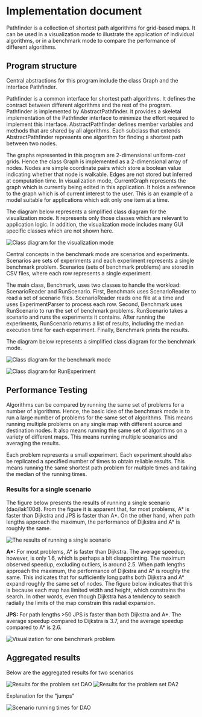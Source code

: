 # Implementation document

Pathfinder is a collection of shortest path algorithms for grid-based maps. It can be used in a visualization mode to illustrate the application of individual algorithms, or in a benchmark mode to compare the performance of different algorithms.

## Program structure

Central abstractions for this program include the class Graph and the interface Pathfinder.

Pathfinder is a common interface for shortest path algorithms. It defines the contract between different algorithms and the rest of the program. Pathfinder is implemented by AbstractPathfinder. It provides a skeletal implementation of the Pathfinder interface to minimize the effort required to implement this interface. AbstractPathfinder defines member variables and methods that are shared by all algorithms. Each subclass that extends AbstractPathfinder represents one algorithm for finding a shortest path between two nodes.

The graphs represented in this program are 2-dimensional uniform-cost grids. Hence the class Graph is implemented as a 2-dimensional array of nodes. Nodes are simple coordinate pairs which store a boolean value indicating whether that node is walkable. Edges are not stored but inferred at computation time. In visualization mode, CurrentGraph represents the graph which is currently being edited in this application. It holds a reference to the graph which is of current interest to the user. This is an example of a model suitable for applications which edit only one item at a time.

The diagram below represents a simplified class diagram for the visualization mode. It represents only those classes which are relevant to application logic. In addition, the visualization mode includes many GUI specific classes which are not shown here.

![Class diagram for the visualization mode](img/gui_structure.png)

Central concepts in the benchmark mode are scenarios and experiments. Scenarios are sets of experiments and each experiment represents a single benchmark problem. Scenarios (sets of benchmark problems) are stored in CSV files, where each row represents a single experiment.

The main class, Benchmark, uses two classes to handle the workload: ScenarioReader and RunScenario. First, Benchmark uses ScenarioReader to read a set of scenario files. ScenarioReader reads one file at a time and uses ExperimentParser to process each row. Second, Benchmark uses RunScenario to run the set of benchmark problems. RunScenario takes a scenario and runs the experiments it contains. After running the experiments, RunScenario returns a list of results, including the median execution time for each experiment. Finally, Benchmark prints the results.

The diagram below represents a simplified class diagram for the benchmark mode.

![Class diagram for the benchmark mode](img/benchmark_structure.png)

![Class diagram for RunExperiment](img/runexperiment_structure.png)

## Performance Testing

Algorithms can be compared by running the same set of problems for a number of algorithms. Hence, the basic idea of the benchmark mode is to run a large number of problems for the same set of algorithms. This means running multiple problems on any single map with different source and destination nodes. It also means running the same set of algorithms on a variety of different maps. This means running multiple scenarios and averaging the results.

Each problem represents a small experiment. Each experiment should also be replicated a specified number of times to obtain reliable results. This means running the same shortest path problem for multiple times and taking the median of the running times.

### Results for a single scenario

The figure below presents the results of running a single scenario (dao/lak100d). From the figure it is apparent that, for most problems, A* is faster than Dijkstra and JPS is faster than A*. On the other hand, when path lengths approach the maximum, the performance of Dijkstra and A* is roughly the same.

![The results of running a single scenario](img/lak100d_results_avg.png)

**A\*:** For most problems, A* is faster than Dijkstra. The average speedup, however, is only 1.6, which is perhaps a bit disappointing. The maximum observed speedup, excluding outliers, is around 2.5. When path lengths approach the maximum, the performance of Dijkstra and A* is roughly the same. This indicates that for sufficiently long paths both Dijkstra and A* expand roughly the same set of nodes. The figure below indicates that this is because each map has limited width and height, which constrains the search. In other words, even though Dijkstra has a tendency to search radially the limits of the map constrain this radial expansion.

**JPS:** For path lengths >50 JPS is faster than both Dijkstra and A*. The average speedup compared to Dijkstra is 3.7, and the average speedup compared to A* is 2.6.

![Visualization for one benchmark problem](img/lak100d_visualization.png)

## Aggregated results

Below are the aggregated results for two scenarios

![Results for the problem set DAO](img/dao_results.png)
![Results for the problem set DA2](img/da2_results.png)

Explanation for the "jumps"

![Scenario running times for DAO](img/dao_scenario_running_times.png)
